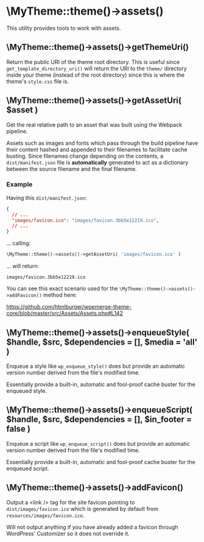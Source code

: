 # \MyTheme::theme()->assets()

This utility provides tools to work with assets.

## \MyTheme::theme()->assets()->getThemeUri()

Return the public URI of the theme root directory.
This is useful since `get_template_directory_uri()` will return the URI to the `theme/` directory inside your theme (instead of the root directory) since this is where the theme's `style.css` file is.

## \MyTheme::theme()->assets()->getAssetUri( $asset )

Get the real relative path to an asset that was built using the Webpack pipeline.

Assets such as images and fonts which pass through the build pipeline have their content hashed and appended to their filenames to facilitate cache busting. Since filenames change depending on the contents, a `dist/manifest.json` file is **automatically** generated to act as a dictionary between the source filename and the final filename.

### Example

Having this `dist/manifest.json`:
```json
{
  // ...
  "images/favicon.ico": "images/favicon.3bb5e12219.ico",
  // ...
}
```
... calling:
```php
\MyTheme::theme()->assets()->getAssetUri( 'images/favicon.ico' )
```
... will return:
```
images/favicon.3bb5e12219.ico
```

You can see this exact scenario used for the `\MyTheme::theme()->assets()->addFavicon()` method here:

https://github.com/htmlburger/wpemerge-theme-core/blob/master/src/Assets/Assets.php#L142

## \MyTheme::theme()->assets()->enqueueStyle( $handle, $src, $dependencies = [], $media = 'all' )

Enqueue a style like `wp_enqueue_style()` does but provide an automatic version number derived from the file's modified time.

Essentially provide a built-in, automatic and fool-proof cache buster for the enqueued style.

## \MyTheme::theme()->assets()->enqueueScript( $handle, $src, $dependencies = [], $in_footer = false )

Enqueue a script like `wp_enqueue_script()` does but provide an automatic version number derived from the file's modified time.

Essentially provide a built-in, automatic and fool-proof cache buster for the enqueued script.

## \MyTheme::theme()->assets()->addFavicon()

Output a &lt;link /&gt; tag for the site favicon pointing to `dist/images/favicon.ico` which is generated by default from `resources/images/favicon.ico`.

Will not output anything if you have already added a favicon through WordPress' Customizer so it does not override it.
